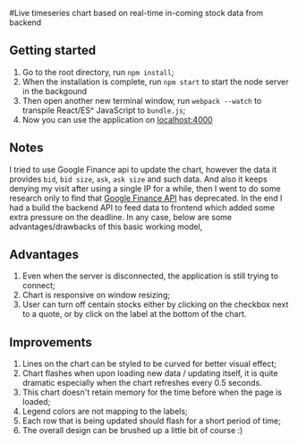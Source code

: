 #Live timeseries chart based on real-time in-coming stock data from backend

## Getting started
1. Go to the root directory, run `npm install`;    
3. When the installation is complete, run `npm start` to start the node server in the backgound
4. Then open another new terminal window, run `webpack --watch` to transpile React/ES^ JavaScript to `bundle.js`;  
5. Now you can use the application on [localhost:4000](http://localhost:4000/)

## Notes
I tried to use Google Finance api to update the chart, however the data it provides `bid`, `bid size`, `ask`, `ask size` and such data. And also it keeps denying my visit after using a single IP for a while, then I went to do some research only to find that [Google Finance API](https://developers.google.com/finance/) has deprecated. In the end I had a build the backend API to feed data to frontend which  added some extra pressure on the deadline. In any case, below are some advantages/drawbacks of this basic working model,

## Advantages
1. Even when the server is disconnected, the application is still trying to connect;
2. Chart is responsive on window resizing;
3. User can turn off centain stocks either by clicking on the checkbox next to a quote, or by click on the label at the bottom of the chart.

## Improvements
1. Lines on the chart can be styled to be curved for better visual effect;
2. Chart flashes when upon loading new data / updating itself, it is quite dramatic especially when the chart refreshes every 0.5 seconds.
3. This chart doesn't retain memory for the time before when the page is loaded;
4. Legend colors are not mapping to the labels;
5. Each row that is being updated should flash for a short period of time;
6. The overall design can be brushed up a little bit of course :)